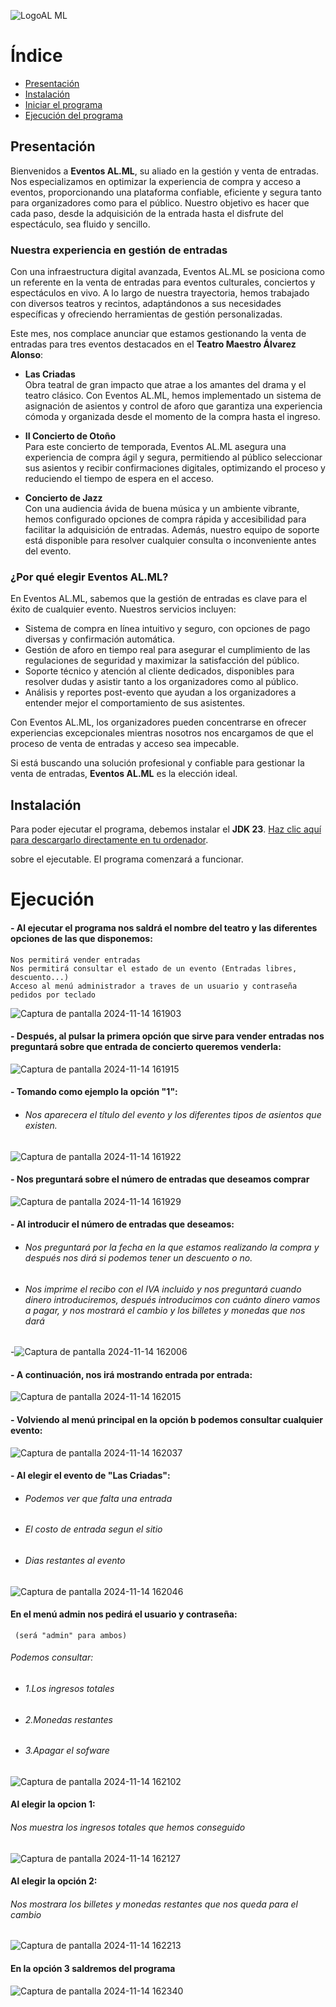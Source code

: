 ![LogoAL ML](https://github.com/user-attachments/assets/6ac0f881-0f7e-49de-958c-ee6509062fcd)

# Índice

- [Presentación](#Presentacion)
- [Instalación](#Instalación)
- [Iniciar el programa](#Iniciar)
- [Ejecución del programa](#Ejecución)

## Presentación

Bienvenidos a **Eventos AL.ML**, su aliado en la gestión y venta de entradas. Nos especializamos en optimizar la experiencia de compra y acceso a eventos, proporcionando una plataforma confiable, eficiente y segura tanto para organizadores como para el público. Nuestro objetivo es hacer que cada paso, desde la adquisición de la entrada hasta el disfrute del espectáculo, sea fluido y sencillo.

### Nuestra experiencia en gestión de entradas

Con una infraestructura digital avanzada, Eventos AL.ML se posiciona como un referente en la venta de entradas para eventos culturales, conciertos y espectáculos en vivo. A lo largo de nuestra trayectoria, hemos trabajado con diversos teatros y recintos, adaptándonos a sus necesidades específicas y ofreciendo herramientas de gestión personalizadas.

Este mes, nos complace anunciar que estamos gestionando la venta de entradas para tres eventos destacados en el **Teatro Maestro Álvarez Alonso**:

- **Las Criadas**  
  Obra teatral de gran impacto que atrae a los amantes del drama y el teatro clásico. Con Eventos AL.ML, hemos implementado un sistema de asignación de asientos y control de aforo que garantiza una experiencia cómoda y organizada desde el momento de la compra hasta el ingreso.

- **II Concierto de Otoño**  
  Para este concierto de temporada, Eventos AL.ML asegura una experiencia de compra ágil y segura, permitiendo al público seleccionar sus asientos y recibir confirmaciones digitales, optimizando el proceso y reduciendo el tiempo de espera en el acceso.

- **Concierto de Jazz**  
  Con una audiencia ávida de buena música y un ambiente vibrante, hemos configurado opciones de compra rápida y accesibilidad para facilitar la adquisición de entradas. Además, nuestro equipo de soporte está disponible para resolver cualquier consulta o inconveniente antes del evento.

### ¿Por qué elegir Eventos AL.ML?

En Eventos AL.ML, sabemos que la gestión de entradas es clave para el éxito de cualquier evento. Nuestros servicios incluyen:

- Sistema de compra en línea intuitivo y seguro, con opciones de pago diversas y confirmación automática.
- Gestión de aforo en tiempo real para asegurar el cumplimiento de las regulaciones de seguridad y maximizar la satisfacción del público.
- Soporte técnico y atención al cliente dedicados, disponibles para resolver dudas y asistir tanto a los organizadores como al público.
- Análisis y reportes post-evento que ayudan a los organizadores a entender mejor el comportamiento de sus asistentes.

Con Eventos AL.ML, los organizadores pueden concentrarse en ofrecer experiencias excepcionales mientras nosotros nos encargamos de que el proceso de venta de entradas y acceso sea impecable.

Si está buscando una solución profesional y confiable para gestionar la venta de entradas, **Eventos AL.ML** es la elección ideal.

## Instalación

Para poder ejecutar el programa, debemos instalar el **JDK 23**. [Haz clic aquí para descargarlo directamente en tu ordenador](https://download.oracle.com/java/23/latest/jdk-23_windows-x64_bin.exe).

sobre el ejecutable. El programa comenzará a funcionar.

# Ejecución
#### - Al ejecutar el programa nos saldrá el nombre del teatro  y las diferentes opciones de las que disponemos:
	Nos permitirá vender entradas
	Nos permitirá consultar el estado de un evento (Entradas libres, descuento...)
	Acceso al menú administrador a traves de un usuario y contraseña pedidos por teclado


![Captura de pantalla 2024-11-14 161903](https://github.com/user-attachments/assets/27f1bc27-be4a-41d3-baf5-fbee16fe6960)

####  - Después, al pulsar la primera opción que sirve para vender entradas nos preguntará sobre que entrada de concierto queremos venderla: 
		
![Captura de pantalla 2024-11-14 161915](https://github.com/user-attachments/assets/68a50dbb-4088-41c8-9b20-8d8882089948)

#### - Tomando como ejemplo la opción "1":
- ###### Nos aparecera el título del evento y los diferentes tipos de asientos que existen.
![Captura de pantalla 2024-11-14 161922](https://github.com/user-attachments/assets/53d947b5-dcc2-4805-afa4-286a9eaefaf9)

#### - Nos preguntará sobre el número de entradas que deseamos comprar
![Captura de pantalla 2024-11-14 161929](https://github.com/user-attachments/assets/362311d7-60fa-4f67-9986-3de801985294)

#### - Al introducir el número de entradas que deseamos:
- ###### Nos preguntará por la fecha en la que estamos realizando la compra y después nos dirá si podemos tener un descuento o no.
- ###### Nos imprime el recibo con el IVA incluido y nos preguntará cuando dinero introduciremos, después introducimos con cuánto dinero vamos a pagar, y nos mostrará el cambio y los billetes y monedas que nos dará

-![Captura de pantalla 2024-11-14 162006](https://github.com/user-attachments/assets/dc7a82f4-8f44-4259-b2cb-6446cedc272a)

#### - A continuación, nos irá mostrando entrada por entrada:
![Captura de pantalla 2024-11-14 162015](https://github.com/user-attachments/assets/03990b90-c11d-487b-a917-74336899fa85)

#### - Volviendo al menú principal en la opción b podemos consultar cualquier evento:
![Captura de pantalla 2024-11-14 162037](https://github.com/user-attachments/assets/4ace897f-e994-474a-9d3d-1c1ffa21f00e)

#### - Al elegir el evento de "Las Criadas":
- ###### Podemos ver que falta una entrada
- ###### El costo de entrada segun el sitio
- ###### Dias restantes al evento
![Captura de pantalla 2024-11-14 162046](https://github.com/user-attachments/assets/ce2d94b0-1882-41fb-8fc1-9bebc3379209)

#### En el menú admin nos pedirá el usuario y contraseña:
	 (será "admin" para ambos)
###### Podemos consultar:
- ###### 1.Los ingresos totales
- ###### 2.Monedas restantes
- ###### 3.Apagar el sofware
![Captura de pantalla 2024-11-14 162102](https://github.com/user-attachments/assets/7d340237-2787-4362-bcaf-64f2bf671bbf)

#### Al elegir la opcion 1:
###### Nos muestra los ingresos totales que hemos conseguido
![Captura de pantalla 2024-11-14 162127](https://github.com/user-attachments/assets/b82d2b60-a79a-4499-9ab7-3f80746454fe)

#### Al elegir la opción 2:
###### Nos mostrara los billetes y monedas restantes que nos queda para el cambio
![Captura de pantalla 2024-11-14 162213](https://github.com/user-attachments/assets/507ab413-56fd-4eb2-adeb-006a0ba93baf)

#### En la opción 3 saldremos del programa
![Captura de pantalla 2024-11-14 162340](https://github.com/user-attachments/assets/22839254-1ca0-4302-95dc-91a5b1b67d71)
